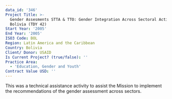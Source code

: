 ```yaml
---
data_id: '346'
Project Title: >-
  Gender Assesments STTA & TTO: Gender Integration Across Sectoral Activities:
  Bolivia (TDY 42)
Start Year: '2005'
End Year: '2005'
ISO3 Code: BOL
Region: Latin America and the Caribbean
Country: Bolivia
Client/ Donor: USAID
Is Current Project? (true/false): ''
Practice Area:
  - 'Education, Gender and Youth'
Contract Value USD: ''
---
```

This was a technical assistance activity to assist the Mission to implement the recommendations of the gender assessment across sectors.
